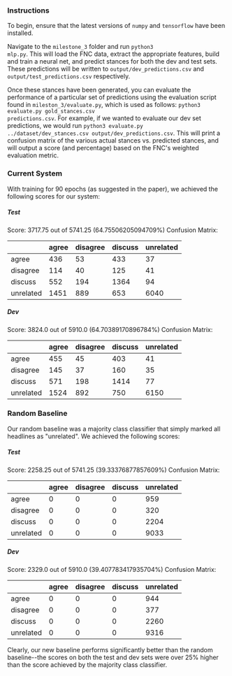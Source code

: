 ### Instructions

To begin, ensure that the latest versions of <code>numpy</code> and <code>tensorflow</code> have been installed.

Navigate to the <code>milestone_3</code> folder and run <code>python3 mlp.py</code>. This will load the FNC data, extract the appropriate features, build and train a neural net, and predict stances for both the dev and test sets. These predictions will be written to <code>output/dev_predictions.csv</code> and <code>output/test_predictions.csv</code> respectively.

Once these stances have been generated, you can evaluate the performance of a particular set of predictions using the evaluation script found in <code>mileston_3/evaluate.py</code>, which is used as follows: <code>python3 evaluate.py gold_stances.csv predictions.csv</code>. For example, if we wanted to evaluate our dev set predictions, we would run <code>python3 evaluate.py ../dataset/dev_stances.csv output/dev_predictions.csv</code>. This will print a confusion matrix of the various actual stances vs. predicted stances, and will output a score (and percentage) based on the FNC's weighted evaluation metric.

### Current System
With training for 90 epochs (as suggested in the paper), we achieved the following scores for our system:

##### Test

Score: 3717.75 out of 5741.25 (64.75506205094709%)
Confusion Matrix:

|           | agree | disagree | discuss | unrelated |
|-----------|-------|----------|---------|-----------|
| agree     | 436   | 53       | 433     | 37        |
| disagree  | 114   | 40       | 125     | 41        |
| discuss   | 552   | 194      | 1364    | 94        |
| unrelated | 1451  | 889      | 653     | 6040      |

##### Dev

Score: 3824.0 out of 5910.0	(64.70389170896784%)
Confusion Matrix:

|           | agree | disagree | discuss | unrelated |
|-----------|-------|----------|---------|-----------|
| agree     | 455   | 45       | 403     | 41        |
| disagree  | 145   | 37       | 160     | 35        |
| discuss   | 571   | 198      | 1414    | 77        |
| unrelated | 1524  | 892      | 750     | 6150      |

### Random Baseline

Our random baseline was a majority class classifier that simply marked all headlines as "unrelated". We achieved the following scores:

##### Test

Score: 2258.25 out of 5741.25 (39.33376877857609%)
Confusion Matrix:

|           | agree | disagree | discuss | unrelated |
|-----------|-------|----------|---------|-----------|
| agree     | 0     | 0        | 0       | 959       |
| disagree  | 0     | 0        | 0       | 320       |
| discuss   | 0     | 0        | 0       | 2204      |
| unrelated | 0     | 0        | 0       | 9033      |

##### Dev

Score: 2329.0 out of 5910.0	(39.407783417935704%)
Confusion Matrix:

|           | agree | disagree | discuss | unrelated |
|-----------|-------|----------|---------|-----------|
| agree     | 0     | 0        | 0       | 944       |
| disagree  | 0     | 0        | 0       | 377       |
| discuss   | 0     | 0        | 0       | 2260      |
| unrelated | 0     | 0        | 0       | 9316      |

Clearly, our new baseline performs significantly better than the random baseline--the scores on both the test and dev sets were over 25% higher than the score achieved by the majority class classifier.
